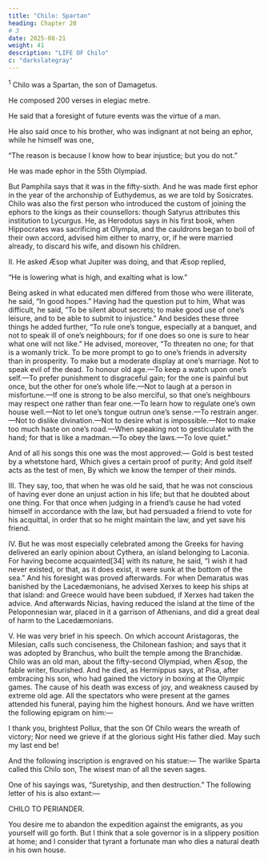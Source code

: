 ```yaml
---
title: "Chilo: Spartan"
heading: Chapter 20
# 3
date: 2025-08-21
weight: 41
description: "LIFE OF Chilo"
c: "darkslategray"
---
```



<sup>1</sup> Chilo was a Spartan, the son of Damagetus.

He composed 200 verses in elegiac metre.

He said that a foresight of future events was the virtue of a man.

He also said once to his brother, who was indignant at not being an ephor, while he himself was one, 

“The reason is because I know how to bear injustice; but you do not.” 

He was made ephor in the 55th Olympiad.

But Pamphila says that it was in the fifty-sixth. And he was made first ephor in the year of the archonship of Euthydemus, as we are told by Sosicrates. Chilo was also the first person who introduced the custom of joining the ephors to the kings as their counsellors: though Satyrus attributes this institution to Lycurgus. He, as Herodotus says in his first book, when Hippocrates was sacrificing at Olympia, and the cauldrons began to boil of their own accord, advised him either to marry, or, if he were married already, to discard his wife, and disown his children.


II. He asked Æsop what Jupiter was doing, and that Æsop replied, 

“He is lowering what is high, and exalting what is low.” 

Being asked in what educated men differed from those who were illiterate, he said, “In good hopes.” Having had the question put to him, What was difficult, he said, “To be silent about secrets; to make good use of one’s leisure, and to be able to submit to injustice.” And besides these three things he added further, “To rule one’s tongue, especially at a banquet, and not to speak ill of one’s neighbours; for if one does so one is sure to hear what one will not like.” He advised, moreover, “To threaten no one; for that is a womanly trick. To be more prompt to go to one’s friends in adversity than in prosperity. To make but a moderate display at one’s marriage. Not to speak evil of the dead. To honour old age.—To keep a watch upon one’s self.—To prefer punishment to disgraceful gain; for the one is painful but once, but the other for one’s whole life.—Not to laugh at a person in misfortune.—If one is strong to be also merciful, so that one’s neighbours may respect one rather than fear one.—To learn how to regulate one’s own house well.—Not to let one’s tongue outrun one’s sense.—To restrain anger.—Not to dislike divination.—Not to desire what is impossible.—Not to make too much haste on one’s road.—When speaking not to gesticulate with the hand; for that is like a madman.—To obey the laws.—To love quiet.”

And of all his songs this one was the most approved:—
Gold is best tested by a whetstone hard,
Which gives a certain proof of purity;
And gold itself acts as the test of men,
By which we know the temper of their minds.

III. They say, too, that when he was old he said, that he was not conscious of having ever done an unjust action in his life; but that he doubted about one thing. For that once when judging in a friend’s cause he had voted himself in accordance with the law, but had persuaded a friend to vote for his acquittal, in order that so he might maintain the law, and yet save his friend.

IV. But he was most especially celebrated among the Greeks for having delivered an early opinion about Cythera, an island belonging to Laconia. For having become acquainted[34] with its nature, he said, “I wish it had never existed, or that, as it does exist, it were sunk at the bottom of the sea.” And his foresight was proved afterwards. For when Demaratus was banished by the Lacedæmonians, he advised Xerxes to keep his ships at that island: and Greece would have been subdued, if Xerxes had taken the advice. And afterwards Nicias, having reduced the island at the time of the Peloponnesian war, placed in it a garrison of Athenians, and did a great deal of harm to the Lacedæmonians.

V. He was very brief in his speech. On which account Aristagoras, the Milesian, calls such conciseness, the Chilonean fashion; and says that it was adopted by Branchus, who built the temple among the Branchidæ. Chilo was an old man, about the fifty-second Olympiad, when Æsop, the fable writer, flourished. And he died, as Hermippus says, at Pisa, after embracing his son, who had gained the victory in boxing at the Olympic games. The cause of his death was excess of joy, and weakness caused by extreme old age. All the spectators who were present at the games attended his funeral, paying him the highest honours. And we have written the following epigram on him:—

I thank you, brightest Pollux, that the son
Of Chilo wears the wreath of victory;
Nor need we grieve if at the glorious sight
His father died. May such my last end be!

And the following inscription is engraved on his statue:—
The warlike Sparta called this Chilo son,
The wisest man of all the seven sages.

One of his sayings was, “Suretyship, and then destruction.” The following letter of his is also extant:—


CHILO TO PERIANDER.

You desire me to abandon the expedition against the emigrants, as you yourself will go forth. But I think that a sole governor is in a slippery position at home; and I consider that tyrant a fortunate man who dies a natural death in his own house.
